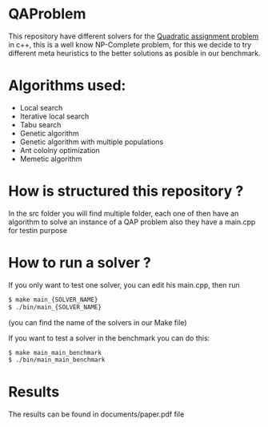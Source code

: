# QAProblem
This repository have different solvers for the [Quadratic assignment problem](https://en.wikipedia.org/wiki/Quadratic_assignment_problem) in c++, this is a well know NP-Complete problem, for this we decide to try different meta heuristics to the better solutions as posible in our benchmark. 

# Algorithms used:
* Local search
* Iterative local search
* Tabu search
* Genetic algorithm
* Genetic algorithm with multiple populations
* Ant cololny optimization
* Memetic algorithm

# How is structured this repository ?

In the src folder you will find multiple folder, each one of then have an algorithm to solve an instance of a QAP problem also they have a main.cpp for testin purpose

# How to run a solver ?

If you only want to test one solver, you can edit his main.cpp, then run

```sh
$ make main_{SOLVER_NAME}
$ ./bin/main_{SOLVER_NAME}
```

(you can find the name of the solvers in our Make file)

If you want to test a solver in the benchmark you can do this:

```sh
$ make main_main_benchmark
$ ./bin/main_main_benchmark
```

# Results 

The results can be found in documents/paper.pdf file
